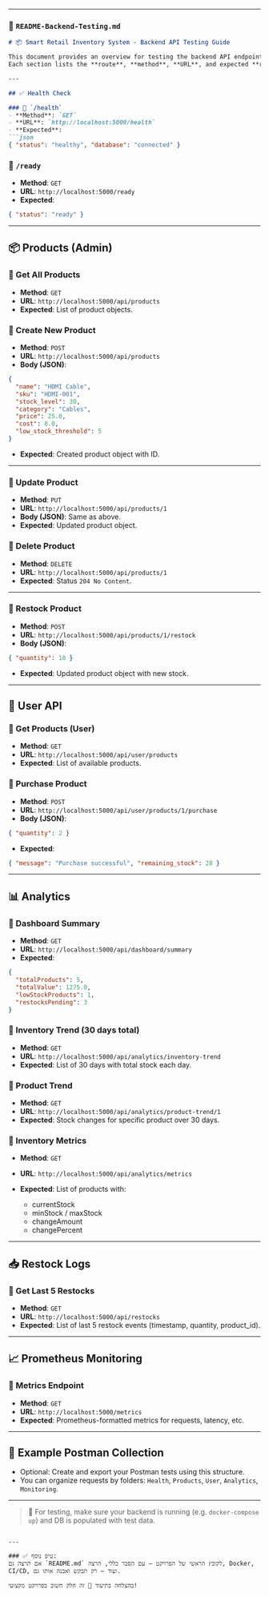 

---

### 📁 `README-Backend-Testing.md`

````markdown
# 📦 Smart Retail Inventory System - Backend API Testing Guide

This document provides an overview for testing the backend API endpoints using Postman or cURL.  
Each section lists the **route**, **method**, **URL**, and expected **response**.

---

## ✅ Health Check

### 🔹 `/health`
- **Method**: `GET`
- **URL**: `http://localhost:5000/health`
- **Expected**:
```json
{ "status": "healthy", "database": "connected" }
````

### 🔹 `/ready`

* **Method**: `GET`
* **URL**: `http://localhost:5000/ready`
* **Expected**:

```json
{ "status": "ready" }
```

---

## 📦 Products (Admin)

### 🔹 Get All Products

* **Method**: `GET`
* **URL**: `http://localhost:5000/api/products`
* **Expected**: List of product objects.

### 🔹 Create New Product

* **Method**: `POST`
* **URL**: `http://localhost:5000/api/products`
* **Body (JSON)**:

```json
{
  "name": "HDMI Cable",
  "sku": "HDMI-001",
  "stock_level": 30,
  "category": "Cables",
  "price": 25.0,
  "cost": 8.0,
  "low_stock_threshold": 5
}
```

* **Expected**: Created product object with ID.

---

### 🔹 Update Product

* **Method**: `PUT`
* **URL**: `http://localhost:5000/api/products/1`
* **Body (JSON)**: Same as above.
* **Expected**: Updated product object.

### 🔹 Delete Product

* **Method**: `DELETE`
* **URL**: `http://localhost:5000/api/products/1`
* **Expected**:
  Status `204 No Content`.

---

### 🔹 Restock Product

* **Method**: `POST`
* **URL**: `http://localhost:5000/api/products/1/restock`
* **Body (JSON)**:

```json
{ "quantity": 10 }
```

* **Expected**: Updated product object with new stock.

---

## 👤 User API

### 🔹 Get Products (User)

* **Method**: `GET`
* **URL**: `http://localhost:5000/api/user/products`
* **Expected**: List of available products.

### 🔹 Purchase Product

* **Method**: `POST`
* **URL**: `http://localhost:5000/api/user/products/1/purchase`
* **Body (JSON)**:

```json
{ "quantity": 2 }
```

* **Expected**:

```json
{ "message": "Purchase successful", "remaining_stock": 28 }
```

---

## 📊 Analytics

### 🔹 Dashboard Summary

* **Method**: `GET`
* **URL**: `http://localhost:5000/api/dashboard/summary`
* **Expected**:

```json
{
  "totalProducts": 5,
  "totalValue": 1275.0,
  "lowStockProducts": 1,
  "restocksPending": 3
}
```

### 🔹 Inventory Trend (30 days total)

* **Method**: `GET`
* **URL**: `http://localhost:5000/api/analytics/inventory-trend`
* **Expected**:
  List of 30 days with total stock each day.

### 🔹 Product Trend

* **Method**: `GET`
* **URL**: `http://localhost:5000/api/analytics/product-trend/1`
* **Expected**:
  Stock changes for specific product over 30 days.

### 🔹 Inventory Metrics

* **Method**: `GET`
* **URL**: `http://localhost:5000/api/analytics/metrics`
* **Expected**:
  List of products with:

  * currentStock
  * minStock / maxStock
  * changeAmount
  * changePercent

---

## 📥 Restock Logs

### 🔹 Get Last 5 Restocks

* **Method**: `GET`
* **URL**: `http://localhost:5000/api/restocks`
* **Expected**:
  List of last 5 restock events (timestamp, quantity, product\_id).

---

## 📈 Prometheus Monitoring

### 🔹 Metrics Endpoint

* **Method**: `GET`
* **URL**: `http://localhost:5000/metrics`
* **Expected**:
  Prometheus-formatted metrics for requests, latency, etc.

---

## 🧪 Example Postman Collection

* Optional: Create and export your Postman tests using this structure.
* You can organize requests by folders: `Health`, `Products`, `User`, `Analytics`, `Monitoring`.

---

> 🧠 For testing, make sure your backend is running (e.g. `docker-compose up`) and DB is populated with test data.

```

---

### ✅ טיפ נוסף:
אם תרצה גם `README.md` לקובץ הראשי של הפרויקט – עם הסבר כללי, הרצה, Docker, CI/CD, ועוד – רק תבקש ואבנה אותו גם.

בהצלחה בתיעוד 💪 זה חלק חשוב בפרויקט מקצועי!
```
